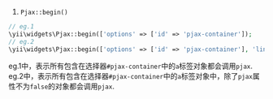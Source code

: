 1. `Pjax::begin()`
```php
// eg.1
\yii\widgets\Pjax::begin(['options' => ['id' => 'pjax-container']);
// eg.2
\yii\widgets\Pjax::begin(['options' => ['id' => 'pjax-container'], 'linkSelector' => '[pjax!=false]']);
```
eg.1中，表示所有包含在选择器`#pjax-container`中的`a`标签对象都会调用`pjax`.  
eg.2中，表示所有包含在选择器`#pjax-container`中的`a`标签对象中，除了`pjax`属性不为`false`的对象都会调用`pjax`.  
